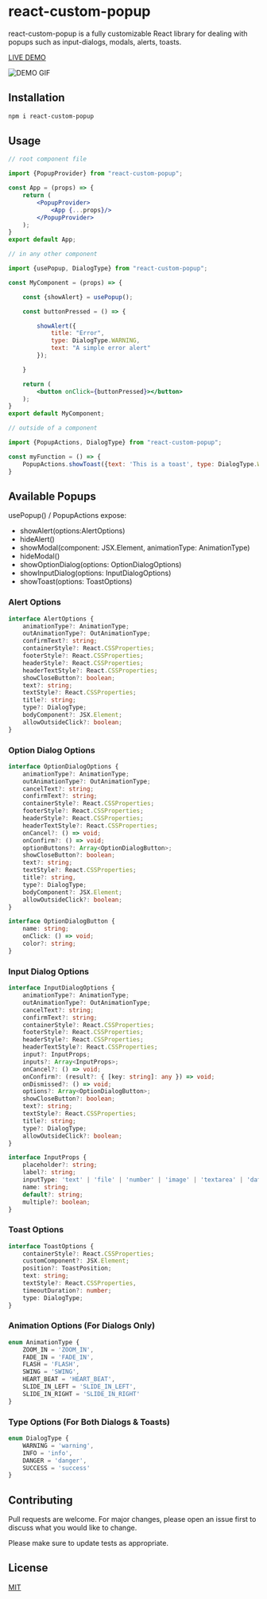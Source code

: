# react-custom-popup

react-custom-popup is a fully customizable React library for dealing with popups such as input-dialogs, modals, alerts, toasts.

[LIVE DEMO](https://stackblitz.com/edit/react-ts-tdf5kx?file=index.tsx)

![DEMO GIF](https://drive.google.com/uc?export=view&id=1iH2sbIVo3_tPWBQiCH6bbdMrs8i1UUO0 "Title")

## Installation

```bash
npm i react-custom-popup
```

## Usage

```jsx padded
// root component file

import {PopupProvider} from "react-custom-popup";

const App = (props) => {
    return (
        <PopupProvider>
            <App {...props}/>
        </PopupProvider>
    );
}
export default App;
```

```jsx padded
// in any other component

import {usePopup, DialogType} from "react-custom-popup";

const MyComponent = (props) => {

    const {showAlert} = usePopup();

    const buttonPressed = () => {

        showAlert({
            title: "Error",
            type: DialogType.WARNING,
            text: "A simple error alert"
        });

    }

    return (
        <button onClick={buttonPressed}></button>
    );
}
export default MyComponent;
```

```jsx padded
// outside of a component

import {PopupActions, DialogType} from "react-custom-popup";

const myFunction = () => {
    PopupActions.showToast({text: 'This is a toast', type: DialogType.WARNING})
}
```

## Available Popups

usePopup() / PopupActions expose:

*   showAlert(options:AlertOptions)
*   hideAlert()
*   showModal(component: JSX.Element, animationType: AnimationType)
*   hideModal()
*   showOptionDialog(options: OptionDialogOptions)
*   showInputDialog(options: InputDialogOptions)
*   showToast(options: ToastOptions)

### Alert Options

```typescript
interface AlertOptions {
    animationType?: AnimationType;
    outAnimationType?: OutAnimationType;
    confirmText?: string;
    containerStyle?: React.CSSProperties;
    footerStyle?: React.CSSProperties;
    headerStyle?: React.CSSProperties;
    headerTextStyle?: React.CSSProperties;
    showCloseButton?: boolean;
    text?: string;
    textStyle?: React.CSSProperties;
    title?: string;
    type?: DialogType;
    bodyComponent?: JSX.Element;
    allowOutsideClick?: boolean;
}
```

### Option Dialog Options

```typescript
interface OptionDialogOptions {
    animationType?: AnimationType;
    outAnimationType?: OutAnimationType;
    cancelText?: string;
    confirmText?: string;
    containerStyle?: React.CSSProperties;
    footerStyle?: React.CSSProperties;
    headerStyle?: React.CSSProperties;
    headerTextStyle?: React.CSSProperties;
    onCancel?: () => void;
    onConfirm?: () => void;
    optionButtons?: Array<OptionDialogButton>;
    showCloseButton?: boolean;
    text?: string;
    textStyle?: React.CSSProperties;
    title?: string,
    type?: DialogType;
    bodyComponent?: JSX.Element;
    allowOutsideClick?: boolean;
}

interface OptionDialogButton {
    name: string;
    onClick: () => void;
    color?: string;
}
```

### Input Dialog Options

```typescript
interface InputDialogOptions {
    animationType?: AnimationType;
    outAnimationType?: OutAnimationType;
    cancelText?: string;
    confirmText?: string;
    containerStyle?: React.CSSProperties;
    footerStyle?: React.CSSProperties;
    headerStyle?: React.CSSProperties;
    headerTextStyle?: React.CSSProperties;
    input?: InputProps;
    inputs?: Array<InputProps>;
    onCancel?: () => void;
    onConfirm?: (result?: { [key: string]: any }) => void;
    onDismissed?: () => void;
    options?: Array<OptionDialogButton>;
    showCloseButton?: boolean;
    text?: string;
    textStyle?: React.CSSProperties;
    title?: string;
    type?: DialogType;
    allowOutsideClick?: boolean;
}

interface InputProps {
    placeholder?: string;
    label?: string;
    inputType: 'text' | 'file' | 'number' | 'image' | 'textarea' | 'date';
    name: string;
    default?: string;
    multiple?: boolean;
}
```

### Toast Options

```typescript
interface ToastOptions {
    containerStyle?: React.CSSProperties;
    customComponent?: JSX.Element;
    position?: ToastPosition;
    text: string;
    textStyle?: React.CSSProperties,
    timeoutDuration?: number;
    type: DialogType;
}
```

### Animation Options (For Dialogs Only)

```typescript
enum AnimationType {
    ZOOM_IN = 'ZOOM_IN',
    FADE_IN = 'FADE_IN',
    FLASH = 'FLASH',
    SWING = 'SWING',
    HEART_BEAT = 'HEART_BEAT',
    SLIDE_IN_LEFT = 'SLIDE_IN_LEFT',
    SLIDE_IN_RIGHT = 'SLIDE_IN_RIGHT'
}
````

### Type Options (For Both Dialogs & Toasts)
```typescript
enum DialogType {
    WARNING = 'warning',
    INFO = 'info',
    DANGER = 'danger',
    SUCCESS = 'success'
}
```

## Contributing
Pull requests are welcome. For major changes, please open an issue first to discuss what you would like to change.

Please make sure to update tests as appropriate.

## License
[MIT](https://choosealicense.com/licenses/mit/)